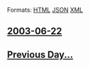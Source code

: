 
Formats: [HTML](2003/06/22/index.html)  [JSON](2003/06/22/index.json)  [XML](2003/06/22/index.xml)  

## [2003-06-22](/news/2003/06/22/index.md)

## [Previous Day...](/news/2003/06/21/index.md)

